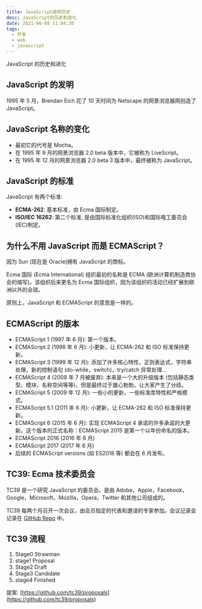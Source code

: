 ```yaml
---
title: JavaScript简明历史
desc: JavaScript的历史和进化
date: 2021-08-08 11:04:30
tags:
  - 开发
  - web
  - javascript
---
```


JavaScript 的历史和进化

<!--more-->

## JavaScript 的发明

1995 年 5 月，Brendan Eich 花了 10 天时间为 Netscape 的网景浏览器网创造了 JavaScript。

## JavaScript 名称的变化

- 最初它的代号是 Mocha。
- 在 1995 年 9 月的网景浏览器 2.0 beta 版本中，它被称为 LiveScript。
- 在 1995 年 12 月的网景浏览器 2.0 beta 3 版本中，最终被称为 JavaScript。

## JavaScript 的标准

JavaScript 有两个标准:

- **ECMA-262**: 基本标准，由 Ecma 国际制定。
- **ISO/IEC 16262**: 第二个标准, 是由国际标准化组织(ISO)和国际电工委员会(IEC)制定。

## 为什么不用 JavaScript 而是 ECMAScript？

因为 Sun (现在是 Oracle)拥有 JavaScript 的商标。

Ecma 国际 (Ecma International) 组织最初的名称是 ECMA (欧洲计算机制造商协会的缩写)。该组织后来更名为 Ecma 国际组织，因为该组织的活动已经扩展到欧洲以外的全球。

原则上，JavaScript 和 ECMAScript 的意思是一样的。

## ECMAScript 的版本

- ECMAScript 1 (1997 年 6 月): 第一个版本。
- ECMAScript 2 (1998 年 6 月): 小更新，让 ECMA-262 和 ISO 标准保持更新。
- ECMAScript 3 (1999 年 12 月): 添加了许多核心特性，正则表达式，字符串处理，新的控制语句 (do-while，switch)，try/catch 异常处理...
- ECMAScript 4 (2008 年 7 月被废弃): 本来是一个大的升级版本 (包括静态类型、模块、名称空间等等)，但是最终过于雄心勃勃，让大家产生了分歧。
- ECMAScript 5 (2009 年 12 月): 一些小的更新，一些标准库特性和严格模式。
- ECMAScript 5.1 (2011 年 6 月): 小更新，让 ECMA-262 和 ISO 标准保持更新。
- ECMAScript 6 (2015 年 6 月): 实现 ECMAScript 4 承诺的许多承诺的大更新。这个版本的正式名称：ECMAScript 2015 是第一个以年份命名的版本。
- ECMAScript 2016 (2016 年 6 月)
- ECMAScript 2017 (2017 年 6 月)
- 后续的 ECMAScript versions (如 ES2018 等) 都会在 6 月发布。

## TC39: Ecma 技术委员会

TC39 是一个研究 JavaScript 的委员会。是由 Adobe，Apple，Facebook，Google，Microsoft，Mozilla，Opera，Twitter 和其他公司组成的。

TC39 每两个月召开一次会议，由会员指定的代表和邀请的专家参加。会议记录会记录在 [GitHub Repo](https://github.com/tc39/notes) 中。

## TC39 流程

1. Stage0 Strawman
2. stage1 Proposal
3. Stage2 Draft
4. Stage3 Candidate
5. stage4 Finished

提案: [https://github.com/tc39/proposals](https://github.com/tc39/proposals)
